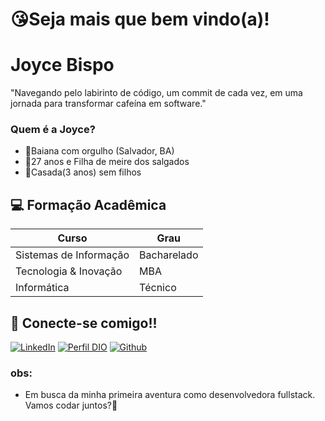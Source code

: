# 😘Seja mais que bem vindo(a)!
# Joyce Bispo

"Navegando pelo labirinto de código, um commit de cada vez, em uma jornada para transformar cafeína em software."

### Quem é a Joyce?
- 🌴Baiana com orgulho (Salvador, BA)
- 🌻27 anos e Filha de meire dos salgados
- 💍Casada(3 anos) sem filhos



## 💻 Formação Acadêmica

|Curso | Grau |
-------|---------|
|Sistemas de Informação|Bacharelado
Tecnologia & Inovação | MBA
Informática|Técnico


## 🔎 Conecte-se comigo!!
[![LinkedIn](https://img.shields.io/badge/LinkedIn-0A66C2?style=for-the-badge&logo=linkedin&logoColor=white)](https://www.linkedin.com/in/joyce-bispo/) 
[![Perfil DIO](https://img.shields.io/badge/DIO/PERFIL-darkblue)](https://web.dio.me/users/joohcleide?tab=skills)
[![Github](https://img.shields.io/badge/Github-357?style=for-the-badge&logo=Github&logoColor=fffff)](https://github.com/jbispo23)
### obs: 
-  Em busca da minha primeira aventura como desenvolvedora fullstack. Vamos codar juntos?🙏
